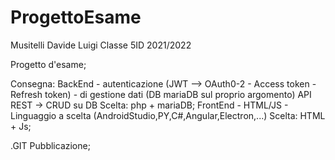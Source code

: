 # ProgettoEsame
Musitelli Davide Luigi Classe 5ID 2021/2022

Progetto d'esame;

Consegna:
BackEnd
        - autenticazione (JWT --> OAuth0-2 - Access token - Refresh token)
        - di gestione dati (DB mariaDB sul proprio argomento)
                API REST -> CRUD su DB
                Scelta: php + mariaDB;
FrontEnd
        - HTML/JS
        - Linguaggio a scelta (AndroidStudio,PY,C#,Angular,Electron,...)
                Scelta: HTML + Js;

.GIT
Pubblicazione;